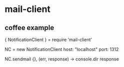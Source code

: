 # mail-client

## coffee example
{ NotificationClient } = require 'mail-client'

NC = new NotificationClient
			host: "localhost"
			port: 1312

NC.sendmail {}, (err, response) ->
	console.dir response
	
